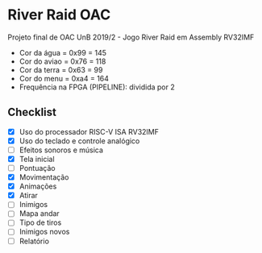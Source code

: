 # River Raid OAC
Projeto final de OAC UnB 2019/2 - Jogo River Raid em Assembly RV32IMF
- Cor da água = 0x99 = 145
- Cor do aviao = 0x76 = 118
- Cor da terra = 0x63 = 99
- Cor do menu = 0xa4 = 164
- Frequência na FPGA (PIPELINE): dividida por 2

## Checklist
- [x] Uso do processador RISC-V ISA RV32IMF
- [x] Uso do teclado e controle analógico
- [ ] Efeitos sonoros e música
- [x] Tela inicial
- [ ] Pontuação
- [x] Movimentação
- [x] Animações
- [x] Atirar
- [ ] Inimigos
- [ ] Mapa andar
- [ ] Tipo de tiros
- [ ] Inimigos novos
- [ ] Relatório
